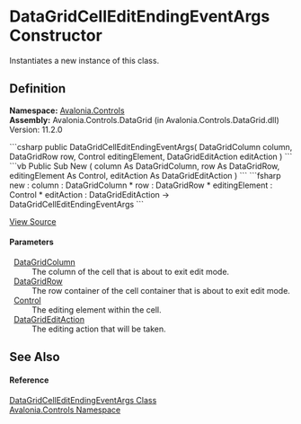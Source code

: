 # DataGridCellEditEndingEventArgs Constructor


Instantiates a new instance of this class.



## Definition
**Namespace:** <a href="N_Avalonia_Controls">Avalonia.Controls</a>  
**Assembly:** Avalonia.Controls.DataGrid (in Avalonia.Controls.DataGrid.dll) Version: 11.2.0

<Tabs groupId="api-code-preview">
<TabItem value="csharp" label="C#">
```csharp
public DataGridCellEditEndingEventArgs(
	DataGridColumn column,
	DataGridRow row,
	Control editingElement,
	DataGridEditAction editAction
)
```
</TabItem>
<TabItem value="vb" label="VB">
```vb
Public Sub New ( 
	column As DataGridColumn,
	row As DataGridRow,
	editingElement As Control,
	editAction As DataGridEditAction
)
```
</TabItem>
<TabItem value="fsharp" label="F#">
```fsharp
new : 
        column : DataGridColumn * 
        row : DataGridRow * 
        editingElement : Control * 
        editAction : DataGridEditAction -> DataGridCellEditEndingEventArgs
```
</TabItem>
</Tabs>



<a href="https://github.com/AvaloniaUI/Avalonia/tree/master/src/Avalonia.Controls.DataGrid/EventArgs.cs#L225" title="View the source code">View Source</a>



#### Parameters
<dl><dt>  <a href="T_Avalonia_Controls_DataGridColumn">DataGridColumn</a></dt><dd>The column of the cell that is about to exit edit mode.</dd><dt>  <a href="T_Avalonia_Controls_DataGridRow">DataGridRow</a></dt><dd>The row container of the cell container that is about to exit edit mode.</dd><dt>  <a href="T_Avalonia_Controls_Control">Control</a></dt><dd>The editing element within the cell.</dd><dt>  <a href="T_Avalonia_Controls_DataGridEditAction">DataGridEditAction</a></dt><dd>The editing action that will be taken.</dd></dl>

## See Also


#### Reference
<a href="T_Avalonia_Controls_DataGridCellEditEndingEventArgs">DataGridCellEditEndingEventArgs Class</a>  
<a href="N_Avalonia_Controls">Avalonia.Controls Namespace</a>  
